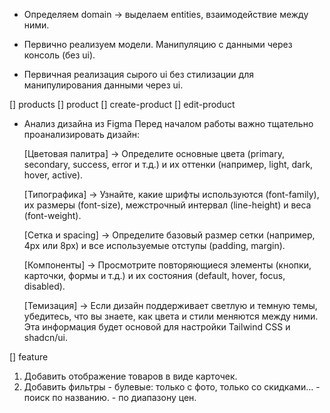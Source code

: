 * Определяем domain -> выделаем entities, взаимодействие между ними.

* Первично реализуем модели. Манипуляцию с данными через консоль (без ui).
* Первичная реализация сырого ui без стилизации для манипулирования данными через ui.

[] products
[] product
[] create-product
[] edit-product


* Анализ дизайна из Figma
Перед началом работы важно тщательно проанализировать дизайн:

  [Цветовая палитра] -> Определите основные цвета (primary, secondary, success, error и т.д.) и их оттенки (например, light, dark, hover, active).

  [Типографика] -> Узнайте, какие шрифты используются (font-family), их размеры (font-size), межстрочный интервал (line-height) и веса (font-weight).

  [Сетка и spacing] ->  Определите базовый размер сетки (например, 4px или 8px) и все используемые отступы (padding, margin).

  [Компоненты] -> Просмотрите повторяющиеся элементы (кнопки, карточки, формы и т.д.) и их состояния (default, hover, focus, disabled).

  [Темизация] -> Если дизайн поддерживает светлую и темную темы, убедитесь, что вы знаете, как цвета и стили меняются между ними.
  Эта информация будет основой для настройки Tailwind CSS и shadcn/ui.


[] feature
  1. Добавить отображение товаров в виде карточек.
  2. Добавить фильтры
    - булевые: только с фото, только со скидками...
    - поиск по названию.
    - по диапазону цен.